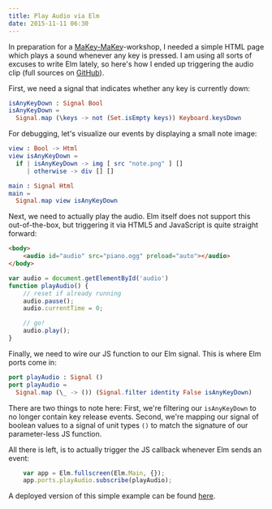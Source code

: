 ```yaml
---
title: Play Audio via Elm
date: 2015-11-11 06:30
---
```

In preparation for a [MaKey-MaKey](http://makeymakey.com/)-workshop, I needed a simple HTML page which plays a sound
whenever any key is pressed. I am using all sorts of excuses to write Elm lately, so here's how I ended up triggering
the audio clip (full sources on [GitHub](https://github.com/netzwerg/elm-playground/tree/master/audio)).

First, we need a signal that indicates whether any key is currently down:

```elm
isAnyKeyDown : Signal Bool
isAnyKeyDown =
  Signal.map (\keys -> not (Set.isEmpty keys)) Keyboard.keysDown
```

For debugging, let's visualize our events by displaying a small note image:

```elm
view : Bool -> Html
view isAnyKeyDown =
  if | isAnyKeyDown -> img [ src "note.png" ] []
     | otherwise -> div [] []

main : Signal Html
main =
  Signal.map view isAnyKeyDown
```

Next, we need to actually play the audio. Elm itself does not support this out-of-the-box, but triggering it via HTML5
and JavaScript is quite straight forward:

```html
<body>
    <audio id="audio" src="piano.ogg" preload="auto"></audio>
</body>
```

```javascript
var audio = document.getElementById('audio')
function playAudio() {
    // reset if already running
    audio.pause();
    audio.currentTime = 0;

    // go!
    audio.play();
}
```

Finally, we need to wire our JS function to our Elm signal. This is where Elm ports come in:

```elm
port playAudio : Signal ()
port playAudio =
  Signal.map (\_ -> ()) (Signal.filter identity False isAnyKeyDown)
```

There are two things to note here: First, we're filtering our `isAnyKeyDown` to no longer contain key release events.
Second, we're mapping our signal of boolean values to a signal of unit types `()` to match the signature of our
parameter-less JS function.

All there is left, is to actually trigger the JS callback whenever Elm sends an event:

```javascript
    var app = Elm.fullscreen(Elm.Main, {});
    app.ports.playAudio.subscribe(playAudio);
```

A deployed version of this simple example can be found [here](http://netzwerg.ch/audio).